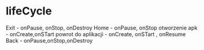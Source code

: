 # lifeCycle
Exit - onPause, onStop, onDestroy
Home - onPause, onStop
otworzenie apk - onCreate,onSTart
powrot do aplikacji - onCreate, onSTart , onResume
Back - onPause,onStop,onDestroy
